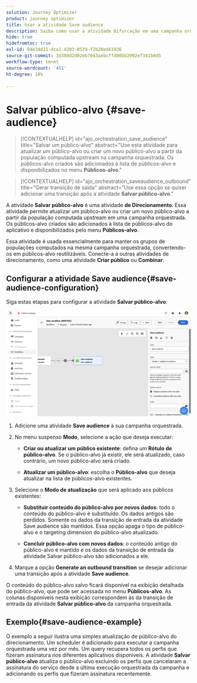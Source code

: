 ```yaml
---
solution: Journey Optimizer
product: journey optimizer
title: Usar a atividade Save audience
description: Saiba como usar a atividade Bifurcação em uma campanha orquestrada
hide: true
hidefromtoc: true
exl-id: 84e34d21-dca1-4203-8539-f2b20e461936
source-git-commit: 3d380d2d02eb7043aebcffd00bb2092e7341b0d5
workflow-type: tm+mt
source-wordcount: '451'
ht-degree: 10%

---
```


# Salvar público-alvo {#save-audience}

>[!CONTEXTUALHELP]
>id="ajo_orchestration_save_audience"
>title="Salvar um público-alvo"
>abstract="Use esta atividade para atualizar um público-alvo ou criar um novo público-alvo a partir da população computada upstream na campanha orquestrada. Os públicos-alvo criados são adicionados à lista de públicos-alvo e disponibilizados no menu **Públicos-alvo**."

>[!CONTEXTUALHELP]
>id="ajo_orchestration_saveaudience_outbound"
>title="Gerar transição de saída"
>abstract="Use essa opção se quiser adicionar uma transição após a atividade **Salvar público-alvo**."

A atividade **Salvar público-alvo** é uma atividade **de Direcionamento**. Essa atividade permite atualizar um público-alvo ou criar um novo público-alvo a partir da população computada upstream em uma campanha orquestrada. Os públicos-alvo criados são adicionados à lista de públicos-alvo do aplicativo e disponibilizados pelo menu **Públicos-alvo**.

Essa atividade é usada essencialmente para manter os grupos de populações computados na mesma campanha orquestrada, convertendo-os em públicos-alvo reutilizáveis. Conecte-a a outras atividades de direcionamento, como uma atividade **Criar público** ou **Combinar**.

## Configurar a atividade Save audience{#save-audience-configuration}

Siga estas etapas para configurar a atividade **Salvar público-alvo**:

![](../assets/workflow-save-audience.png)

1. Adicione uma atividade **Save audience** à sua campanha orquestrada.

1. No menu suspenso **Modo**, selecione a ação que deseja executar:

   * **Criar ou atualizar um público existente**: defina um **Rótulo de público-alvo**. Se o público-alvo já existir, ele será atualizado, caso contrário, um novo público-alvo será criado.

   * **Atualizar um público-alvo**: escolha o **Público-alvo** que deseja atualizar na lista de públicos-alvo existentes.

1. Selecione o **Modo de atualização** que será aplicado aos públicos existentes:

   * **Substituir conteúdo do público-alvo por novos dados**: todo o conteúdo do público-alvo é substituído. Os dados antigos são perdidos. Somente os dados da transição de entrada da atividade Save audience são mantidos. Essa opção apaga o tipo de público-alvo e o targeting dimension do público-alvo atualizado.

   * **Concluir público-alvo com novos dados**: o conteúdo antigo do público-alvo é mantido e os dados da transição de entrada da atividade Salvar público-alvo são adicionados a ele.

1. Marque a opção **Generate an outbound transition** se desejar adicionar uma transição após a atividade **Save audience**.

O conteúdo do público-alvo salvo ficará disponível na exibição detalhada do público-alvo, que pode ser acessada no menu **Públicos-alvo**. As colunas disponíveis nesta exibição correspondem às da transição de entrada da atividade **Salvar público-alvo** da campanha orquestrada.


## Exemplo{#save-audience-example}

O exemplo a seguir ilustra uma simples atualização de público-alvo do direcionamento. Um scheduler é adicionado para executar a campanha orquestrada uma vez por mês. Um query recupera todos os perfis que fizeram assinatura nos diferentes aplicativos disponíveis. A atividade **Salvar público-alvo** atualiza o público-alvo excluindo os perfis que cancelaram a assinatura do serviço desde a última execução orquestrada da campanha e adicionando os perfis que fizeram assinatura recentemente.
